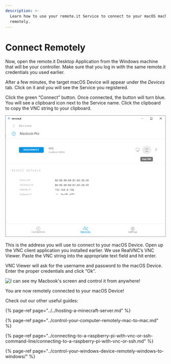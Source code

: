 ```yaml
---
description: >-
  Learn how to use your remote.it Service to connect to your macOS machine
  remotely.
---
```


# Connect Remotely

Now, open the remote.it Desktop Application from the Windows machine that will be your controller. Make sure that you log in with the same remote.it credentials you used earlier.

After a few minutes, the target macOS Device will appear under the _Devices_ tab. Click on it and you will see the Service you registered. 

Click the green “Connect” button. Once connected, the button will turn blue. You will see a clipboard icon next to the Service name. Click the clipboard to copy the VNC string to your clipboard.

![You can see the address underneath the Service name as well.](../../../.gitbook/assets/copy-vnc.PNG)

This is the address you will use to connect to your macOS Device. Open up the VNC client application you installed earlier. We use RealVNC’s VNC Viewer. Paste the VNC string into the appropriate text field and hit enter. 

VNC Viewer will ask for the username and password to the macOS Device. Enter the proper credentials and click “Ok”.

![I can see my Macbook&apos;s screen and control it from anywhere!](https://lh4.googleusercontent.com/rmyL29ukTd4fyydibVCyziMjox0ebOghILzdZoSrf2RINTAbC5g0ERZ53xBa1cM_1ttE7dXpY5sAvdNpPcSSGc5eNAzXOowuwsdtDunSHXh5WG5DNsQCwsNdjGBsOYD_6jLdgHgK)

You are now remotely connected to your macOS Device! 

Check out our other useful guides:

{% page-ref page="../../hosting-a-minecraft-server.md" %}

{% page-ref page="../control-your-computer-remotely-mac-to-mac.md" %}

{% page-ref page="../connecting-to-a-raspberry-pi-with-vnc-or-ssh-command-line/connecting-to-a-raspberry-pi-with-vnc-or-ssh.md" %}

{% page-ref page="../control-your-windows-device-remotely-windows-to-windows/" %}

